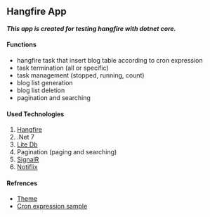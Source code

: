 ## Hangfire App
***This app is created for testing hangfire with dotnet core.***

#### Functions
* hangfire task that insert blog table according to cron expression
* task termination (all or specific)
* task management (stopped, running, count)
* blog list generation 
* blog list deletion
* pagination and searching

#### Used Technologies
1. [Hangfire](https://www.hangfire.io/)
2. .Net 7
3. [Lite Db](https://www.litedb.org/)
4. Pagination (paging and searching)
5. [SignalR](https://learn.microsoft.com/en-us/aspnet/core/signalr/introduction?view=aspnetcore-7.0)
6. [Notiflix](https://notiflix.github.io/documentation)

#### Refrences
* [Theme](https://preview.keenthemes.com/metronic8/demo23/account/settings.html)
* [Cron expression sample](https://crontab.guru/#0_*/1_*_*_*)